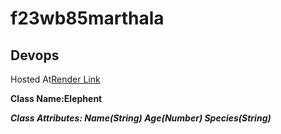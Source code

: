 ﻿# f23wb85marthala
 ## Devops

 Hosted At[Render Link](https://f23wb85marthala.onrender.com)

 **Class Name:Elephent**

 ***Class Attributes: Name(String) Age(Number) Species(String)***
 

